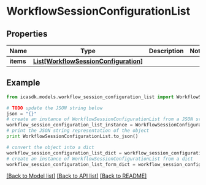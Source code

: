 # WorkflowSessionConfigurationList


## Properties
Name | Type | Description | Notes
------------ | ------------- | ------------- | -------------
**items** | [**List[WorkflowSessionConfiguration]**](WorkflowSessionConfiguration.md) |  | 

## Example

```python
from icasdk.models.workflow_session_configuration_list import WorkflowSessionConfigurationList

# TODO update the JSON string below
json = "{}"
# create an instance of WorkflowSessionConfigurationList from a JSON string
workflow_session_configuration_list_instance = WorkflowSessionConfigurationList.from_json(json)
# print the JSON string representation of the object
print WorkflowSessionConfigurationList.to_json()

# convert the object into a dict
workflow_session_configuration_list_dict = workflow_session_configuration_list_instance.to_dict()
# create an instance of WorkflowSessionConfigurationList from a dict
workflow_session_configuration_list_form_dict = workflow_session_configuration_list.from_dict(workflow_session_configuration_list_dict)
```
[[Back to Model list]](../README.md#documentation-for-models) [[Back to API list]](../README.md#documentation-for-api-endpoints) [[Back to README]](../README.md)


